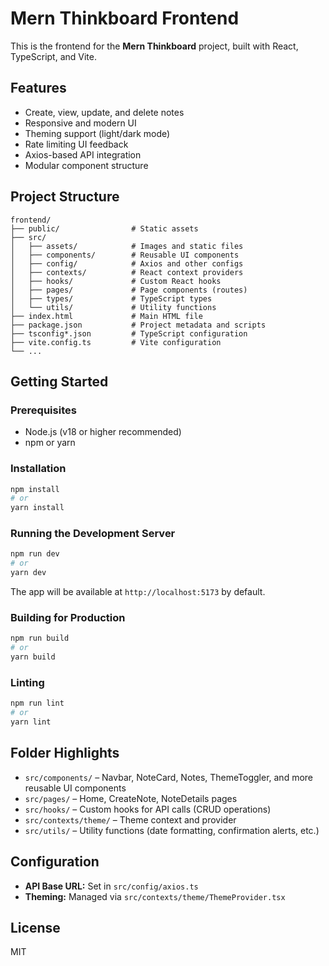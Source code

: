 # Mern Thinkboard Frontend

This is the frontend for the **Mern Thinkboard** project, built with React, TypeScript, and Vite.

## Features

- Create, view, update, and delete notes
- Responsive and modern UI
- Theming support (light/dark mode)
- Rate limiting UI feedback
- Axios-based API integration
- Modular component structure

## Project Structure

```text
frontend/
├── public/                # Static assets
├── src/
│   ├── assets/            # Images and static files
│   ├── components/        # Reusable UI components
│   ├── config/            # Axios and other configs
│   ├── contexts/          # React context providers
│   ├── hooks/             # Custom React hooks
│   ├── pages/             # Page components (routes)
│   ├── types/             # TypeScript types
│   └── utils/             # Utility functions
├── index.html             # Main HTML file
├── package.json           # Project metadata and scripts
├── tsconfig*.json         # TypeScript configuration
├── vite.config.ts         # Vite configuration
└── ...
```

## Getting Started

### Prerequisites

- Node.js (v18 or higher recommended)
- npm or yarn

### Installation

```bash
npm install
# or
yarn install
```

### Running the Development Server

```bash
npm run dev
# or
yarn dev
```

The app will be available at `http://localhost:5173` by default.

### Building for Production

```bash
npm run build
# or
yarn build
```

### Linting

```bash
npm run lint
# or
yarn lint
```

## Folder Highlights

- `src/components/` – Navbar, NoteCard, Notes, ThemeToggler, and more reusable UI components
- `src/pages/` – Home, CreateNote, NoteDetails pages
- `src/hooks/` – Custom hooks for API calls (CRUD operations)
- `src/contexts/theme/` – Theme context and provider
- `src/utils/` – Utility functions (date formatting, confirmation alerts, etc.)

## Configuration

- **API Base URL:** Set in `src/config/axios.ts`
- **Theming:** Managed via `src/contexts/theme/ThemeProvider.tsx`

## License

MIT
